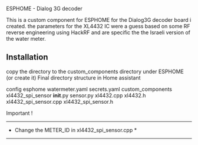 ESPHOME - Dialog 3G decoder 

This is a custom component for ESPHOME for the Dialog3G decoder board i created. 
the parameters for the XL4432 IC were a guess based on some RF reverse engineering using HackRF
and are specific the the Israeli version of the water meter. 

Installation
--------------
copy the directory to the custom_components directory under ESPHOME (or create it)
Final directory structure in Home assistant 

config
	esphome
		watermeter.yaml
		secrets.yaml
		custom_components
			xl4432_spi_sensor
				__init__.py
				sensor.py
				xl4432.cpp
				xl4432.h
				xl4432_spi_sensor.cpp
				xl4432_spi_sensor.h
    


Important !
************************************************
* Change the METER_ID in xl4432_spi_sensor.cpp *
************************************************
